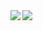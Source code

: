 
<a href="">
  <img align="left" src="https://github-readme-stats.vercel.app/api?username=SwanSpouse&show_icons=true" />
</a>
<a href="">
  <img align="left" src="https://github-readme-stats.vercel.app/api/top-langs/?username=SwanSpouse&hide=html,ruby" />
</a>

<!--
**SwanSpouse/SwanSpouse** is a ✨ _special_ ✨ repository because its `README.md` (this file) appears on your GitHub profile.

Here are some ideas to get you started:

- 🔭 I’m currently working on ...
- 🌱 I’m currently learning ...
- 👯 I’m looking to collaborate on ...
- 🤔 I’m looking for help with ...
- 💬 Ask me about ...
- 📫 How to reach me: ...
- 😄 Pronouns: ...
- ⚡ Fun fact: ...
-->
